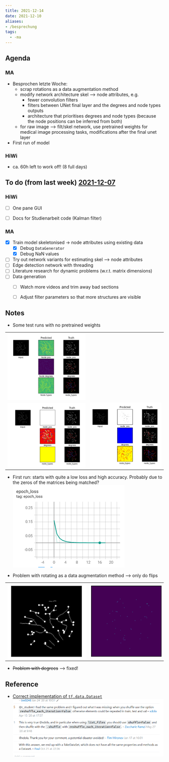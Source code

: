 ```yaml
---
title: 2021-12-14
date: 2021-12-10
aliases:
- /besprechung
tags:
  - -ma
---
```


## Agenda
### MA
* Besprochen letzte Woche:
	* scrap rotations as a data augmentation method
	* modify network architecture skel --> node attributes, e.g.
		* fewer convolution filters
		* filters between UNet final layer and the degrees and node types outputs
		* architecture that prioritises degrees and node types (because the node positions can be inferred from both)
	* for raw image --> filt/skel network, use pretrained weights for medical image processing tasks, modifications after the final unet layer
* First run of model

### HiWi
* ca. 60h left to work off! (8 full days)



## To do (from last week) [2021-12-07](unlisted/minutes/2021-12-07.md)
### HiWi
* [ ] One pane GUI
* [ ] Docs for Studienarbeit code (Kalman filter)  


### MA
* [x] Train model skeletonised -> node attributes using existing data
	* [x] Debug `DataGenerator`
	* [x] Debug NaN values
* [ ] Try out network variants for estimating skel --> node attributes
* [ ] Edge detection network with threading
* [ ] Literature research for dynamic problems (w.r.t. matrix dimensions)
* [ ] Data generation
	* [ ] Watch more videos and trim away bad sections
	* [ ] Adjust filter parameters so that more structures are visible


## Notes
* Some test runs with no pretrained weights  

|                                               |                                               |
| --------------------------------------------- | --------------------------------------------- |
| ![](/unlisted/_img/test-run-pixels.png)       |                                               |
| ![](/unlisted/_img/test-run-classified-1.png) | ![](/unlisted/_img/test-run-classified-2.png) |

* First run: starts with quite a low loss and high accuracy. Probably due to the zeros of the matrices being matched?  
	![](/unlisted/_img/first-run-loss.png)
 
* Problem with rotating as a data augmentation method --> only do flips   

 |                                                |                                         |
 | ---------------------------------------------- | --------------------------------------- |
 | ![](/unlisted/_img/rotation-nodes-missing.png) | ![](/unlisted/_img/rotation-floats.png) |

* ~~Problem with degrees~~ --> fixed!


## Reference
* [Correct implementation of `tf.data.Dataset`](https://stackoverflow.com/questions/48213766/split-a-dataset-created-by-tensorflow-dataset-api-in-to-train-and-test)  
	![](unlisted/_img/notes-tf-dataset.png)